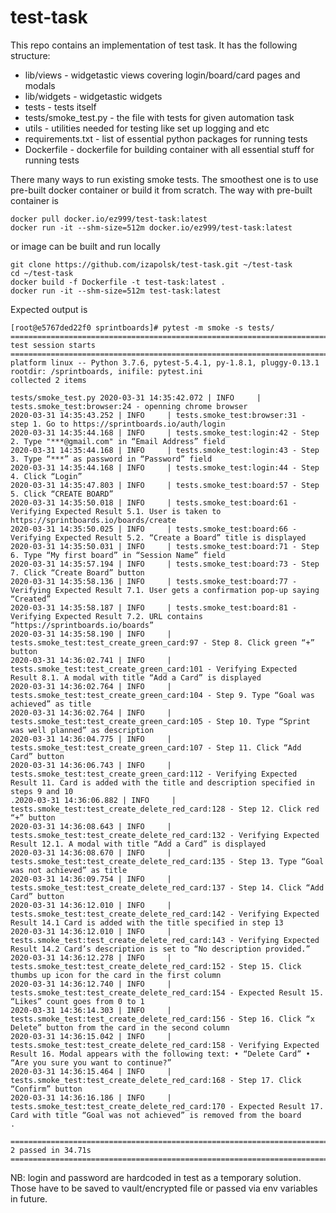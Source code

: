 # test-task

This repo contains an implementation of test task.
It has the following structure:
- lib/views - widgetastic views covering login/board/card pages and modals
- lib/widgets - widgetastic widgets
- tests - tests itself
- tests/smoke_test.py - the file with tests for given automation task
- utils - utilities needed for testing like set up logging and etc
- requirements.txt - list of essential python packages for running tests
- Dockerfile - dockerfile for building container with all essential stuff for running tests


There many ways to run existing smoke tests. 
The smoothest one is to use pre-built docker container or build it from scratch.
The way with pre-built container is
```shell script
docker pull docker.io/ez999/test-task:latest
docker run -it --shm-size=512m docker.io/ez999/test-task:latest
``` 
or image can be built and run locally
```shell script
git clone https://github.com/izapolsk/test-task.git ~/test-task
cd ~/test-task
docker build -f Dockerfile -t test-task:latest .
docker run -it --shm-size=512m test-task:latest
```

Expected output is 
```
[root@e5767ded22f0 sprintboards]# pytest -m smoke -s tests/
============================================================================================================ test session starts =============================================================================================================
platform linux -- Python 3.7.6, pytest-5.4.1, py-1.8.1, pluggy-0.13.1
rootdir: /sprintboards, inifile: pytest.ini
collected 2 items

tests/smoke_test.py 2020-03-31 14:35:42.072 | INFO     | tests.smoke_test:browser:24 - openning chrome browser
2020-03-31 14:35:43.252 | INFO     | tests.smoke_test:browser:31 - step 1. Go to https://sprintboards.io/auth/login
2020-03-31 14:35:44.168 | INFO     | tests.smoke_test:login:42 - Step 2. Type "***@gmail.com" in “Email Address” field
2020-03-31 14:35:44.168 | INFO     | tests.smoke_test:login:43 - Step 3. Type “***” as password in “Password” field
2020-03-31 14:35:44.168 | INFO     | tests.smoke_test:login:44 - Step 4. Click “Login”
2020-03-31 14:35:47.803 | INFO     | tests.smoke_test:board:57 - Step 5. Click “CREATE BOARD”
2020-03-31 14:35:50.018 | INFO     | tests.smoke_test:board:61 - Verifying Expected Result 5.1. User is taken to https://sprintboards.io/boards/create
2020-03-31 14:35:50.025 | INFO     | tests.smoke_test:board:66 - Verifying Expected Result 5.2. “Create a Board” title is displayed
2020-03-31 14:35:50.031 | INFO     | tests.smoke_test:board:71 - Step 6. Type “My first board” in “Session Name” field
2020-03-31 14:35:57.194 | INFO     | tests.smoke_test:board:73 - Step 7. Click “Create Board” button
2020-03-31 14:35:58.136 | INFO     | tests.smoke_test:board:77 - Verifying Expected Result 7.1. User gets a confirmation pop-up saying “Created”
2020-03-31 14:35:58.187 | INFO     | tests.smoke_test:board:81 - Verifying Expected Result 7.2. URL contains “https://sprintboards.io/boards”
2020-03-31 14:35:58.190 | INFO     | tests.smoke_test:test_create_green_card:97 - Step 8. Click green “+” button
2020-03-31 14:36:02.741 | INFO     | tests.smoke_test:test_create_green_card:101 - Verifying Expected Result 8.1. A modal with title “Add a Card” is displayed
2020-03-31 14:36:02.764 | INFO     | tests.smoke_test:test_create_green_card:104 - Step 9. Type “Goal was achieved” as title
2020-03-31 14:36:02.764 | INFO     | tests.smoke_test:test_create_green_card:105 - Step 10. Type “Sprint was well planned” as description
2020-03-31 14:36:04.775 | INFO     | tests.smoke_test:test_create_green_card:107 - Step 11. Click “Add Card” button
2020-03-31 14:36:06.743 | INFO     | tests.smoke_test:test_create_green_card:112 - Verifying Expected Result 11. Card is added with the title and description specified in steps 9 and 10
.2020-03-31 14:36:06.882 | INFO     | tests.smoke_test:test_create_delete_red_card:128 - Step 12. Click red “+” button
2020-03-31 14:36:08.643 | INFO     | tests.smoke_test:test_create_delete_red_card:132 - Verifying Expected Result 12.1. A modal with title “Add a Card” is displayed
2020-03-31 14:36:08.670 | INFO     | tests.smoke_test:test_create_delete_red_card:135 - Step 13. Type “Goal was not achieved” as title
2020-03-31 14:36:09.754 | INFO     | tests.smoke_test:test_create_delete_red_card:137 - Step 14. Click “Add Card” button
2020-03-31 14:36:12.010 | INFO     | tests.smoke_test:test_create_delete_red_card:142 - Verifying Expected Result 14.1 Card is added with the title specified in step 13
2020-03-31 14:36:12.010 | INFO     | tests.smoke_test:test_create_delete_red_card:143 - Verifying Expected Result 14.2 Card’s description is set to “No description provided.”
2020-03-31 14:36:12.278 | INFO     | tests.smoke_test:test_create_delete_red_card:152 - Step 15. Click thumbs up icon for the card in the first column
2020-03-31 14:36:12.740 | INFO     | tests.smoke_test:test_create_delete_red_card:154 - Expected Result 15. “Likes” count goes from 0 to 1
2020-03-31 14:36:14.303 | INFO     | tests.smoke_test:test_create_delete_red_card:156 - Step 16. Click “x Delete” button from the card in the second column
2020-03-31 14:36:15.042 | INFO     | tests.smoke_test:test_create_delete_red_card:158 - Verifying Expected Result 16. Modal appears with the following text: • “Delete Card” • “Are you sure you want to continue?”
2020-03-31 14:36:15.464 | INFO     | tests.smoke_test:test_create_delete_red_card:168 - Step 17. Click “Confirm” button
2020-03-31 14:36:16.186 | INFO     | tests.smoke_test:test_create_delete_red_card:170 - Expected Result 17. Card with title “Goal was not achieved” is removed from the board
.

============================================================================================================= 2 passed in 34.71s =============================================================================================================
```

NB: login and password are hardcoded in test as a temporary solution. Those have to be saved to vault/encrypted file or passed via env variables in future.
